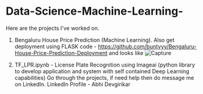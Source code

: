 # Data-Science-Machine-Learning-
Here are the projects I've worked on. 
1) Bengaluru House Price Prediction (Machine Learning). Also get deployment using FLASK code - https://github.com/buntyyy/Bengaluru-House-Price-Prediction-Deployment
and looks like ![Capture](https://user-images.githubusercontent.com/61392520/99799718-218e7500-2b59-11eb-8f10-fc1755683294.PNG)
  
2) TF_LPR.ipynb - License Plate Recognition using Imageai (python library to develop application and system with self contained  Deep Learning capabilities)
Go through the projects, if need help then do message me on LinkedIn.
LinkedIn Profile - Abhi Devgirikar
